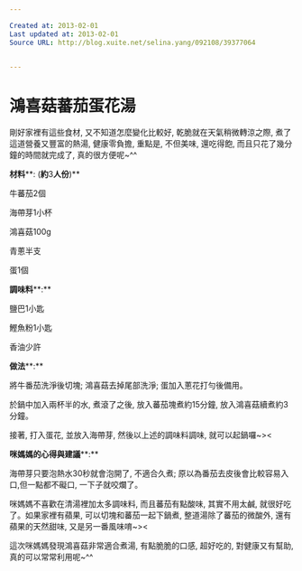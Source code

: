 ```yaml
---

Created at: 2013-02-01
Last updated at: 2013-02-01
Source URL: http://blog.xuite.net/selina.yang/092108/39377064


---
```


# 鴻喜菇蕃茄蛋花湯


剛好家裡有這些食材, 又不知道怎麼變化比較好, 乾脆就在天氣稍微轉涼之際, 煮了這道營養又豐富的熱湯, 健康零負擔, 重點是, 不但美味, 還吃得飽, 而且只花了幾分鐘的時間就完成了, 真的很方便呢~^^

**材料****: (****約****3****人份****)**

牛蕃茄2個

海帶芽1小杯

鴻喜菇100g

青蔥半支

蛋1個

**調味料****:**

鹽巴1小匙

鰹魚粉1小匙

香油少許

**做法****:**

將牛番茄洗淨後切塊; 鴻喜菇去掉尾部洗淨; 蛋加入蔥花打勻後備用。

於鍋中加入兩杯半的水, 煮滾了之後, 放入蕃茄塊煮約15分鐘, 放入鴻喜菇續煮約3分鐘。

接著, 打入蛋花, 並放入海帶芽, 然後以上述的調味料調味, 就可以起鍋囉~><

**咪媽媽的心得與建議****:**

海帶芽只要泡熱水30秒就會泡開了, 不適合久煮; 原以為番茄去皮後會比較容易入口,但一點都不礙口, 一下子就咬爛了。

咪媽媽不喜歡在清湯裡加太多調味料, 而且蕃茄有點酸味, 其實不用太鹹, 就很好吃了。如果家裡有蘋果, 可以切塊和蕃茄一起下鍋煮, 整道湯除了蕃茄的微酸外, 還有蘋果的天然甜味, 又是另一番風味唷~><

這次咪媽媽發現鴻喜菇非常適合煮湯, 有點脆脆的口感, 超好吃的, 對健康又有幫助, 真的可以常常利用呢~^^

